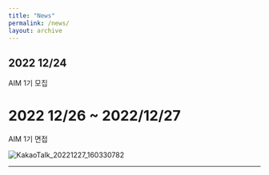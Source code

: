 ```yaml
---
title: "News"
permalink: /news/
layout: archive
---
```

  
## 2022 12/24
AIM 1기 모집

# 2022 12/26 ~ 2022/12/27
AIM 1기 면접

![KakaoTalk_20221227_160330782](https://user-images.githubusercontent.com/120550652/209646671-ced98161-2673-4444-9bfb-624ce4ab78f4.jpg)

---
